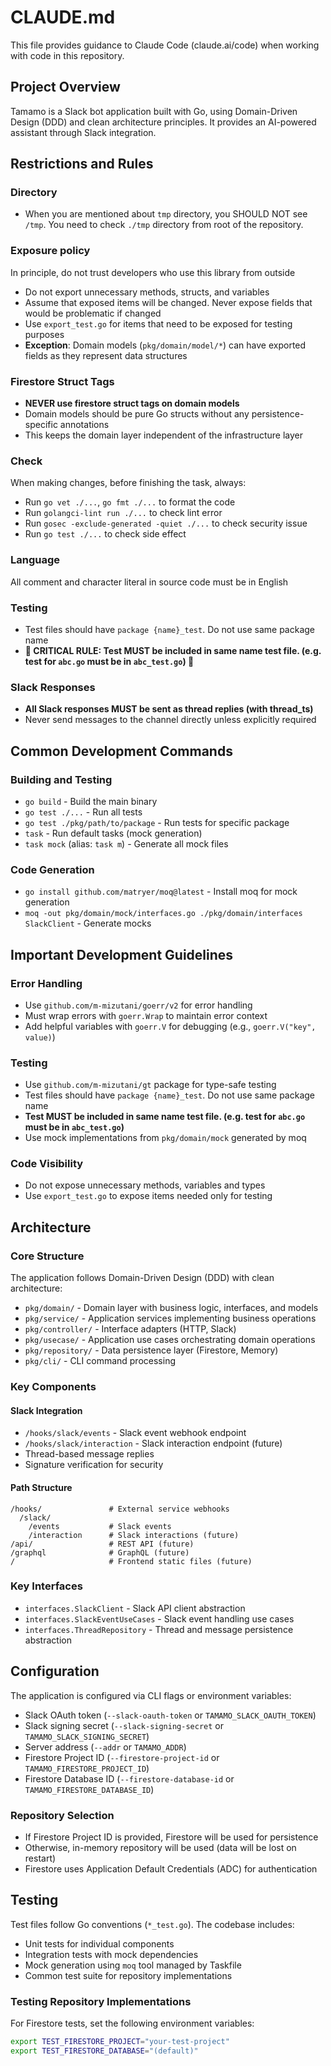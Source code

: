 # CLAUDE.md

This file provides guidance to Claude Code (claude.ai/code) when working with code in this repository.

## Project Overview

Tamamo is a Slack bot application built with Go, using Domain-Driven Design (DDD) and clean architecture principles. It provides an AI-powered assistant through Slack integration.

## Restrictions and Rules

### Directory

- When you are mentioned about `tmp` directory, you SHOULD NOT see `/tmp`. You need to check `./tmp` directory from root of the repository.

### Exposure policy

In principle, do not trust developers who use this library from outside

- Do not export unnecessary methods, structs, and variables
- Assume that exposed items will be changed. Never expose fields that would be problematic if changed
- Use `export_test.go` for items that need to be exposed for testing purposes
- **Exception**: Domain models (`pkg/domain/model/*`) can have exported fields as they represent data structures

### Firestore Struct Tags

- **NEVER use firestore struct tags on domain models**
- Domain models should be pure Go structs without any persistence-specific annotations
- This keeps the domain layer independent of the infrastructure layer

### Check

When making changes, before finishing the task, always:
- Run `go vet ./...`, `go fmt ./...` to format the code
- Run `golangci-lint run ./...` to check lint error
- Run `gosec -exclude-generated -quiet ./...` to check security issue
- Run `go test ./...` to check side effect

### Language

All comment and character literal in source code must be in English

### Testing

- Test files should have `package {name}_test`. Do not use same package name
- **🚨 CRITICAL RULE: Test MUST be included in same name test file. (e.g. test for `abc.go` must be in `abc_test.go`) 🚨**

### Slack Responses
- **All Slack responses MUST be sent as thread replies (with thread_ts)**
- Never send messages to the channel directly unless explicitly required

## Common Development Commands

### Building and Testing
- `go build` - Build the main binary
- `go test ./...` - Run all tests
- `go test ./pkg/path/to/package` - Run tests for specific package
- `task` - Run default tasks (mock generation)
- `task mock` (alias: `task m`) - Generate all mock files

### Code Generation
- `go install github.com/matryer/moq@latest` - Install moq for mock generation
- `moq -out pkg/domain/mock/interfaces.go ./pkg/domain/interfaces SlackClient` - Generate mocks

## Important Development Guidelines

### Error Handling
- Use `github.com/m-mizutani/goerr/v2` for error handling
- Must wrap errors with `goerr.Wrap` to maintain error context
- Add helpful variables with `goerr.V` for debugging (e.g., `goerr.V("key", value)`)

### Testing
- Use `github.com/m-mizutani/gt` package for type-safe testing
- Test files should have `package {name}_test`. Do not use same package name
- **Test MUST be included in same name test file. (e.g. test for `abc.go` must be in `abc_test.go`)**
- Use mock implementations from `pkg/domain/mock` generated by moq

### Code Visibility
- Do not expose unnecessary methods, variables and types
- Use `export_test.go` to expose items needed only for testing

## Architecture

### Core Structure
The application follows Domain-Driven Design (DDD) with clean architecture:

- `pkg/domain/` - Domain layer with business logic, interfaces, and models
- `pkg/service/` - Application services implementing business operations
- `pkg/controller/` - Interface adapters (HTTP, Slack)
- `pkg/usecase/` - Application use cases orchestrating domain operations
- `pkg/repository/` - Data persistence layer (Firestore, Memory)
- `pkg/cli/` - CLI command processing

### Key Components

#### Slack Integration
- `/hooks/slack/events` - Slack event webhook endpoint
- `/hooks/slack/interaction` - Slack interaction endpoint (future)
- Thread-based message replies
- Signature verification for security

#### Path Structure
```
/hooks/               # External service webhooks
  /slack/
    /events           # Slack events
    /interaction      # Slack interactions (future)
/api/                 # REST API (future)
/graphql              # GraphQL (future)
/                     # Frontend static files (future)
```

### Key Interfaces
- `interfaces.SlackClient` - Slack API client abstraction
- `interfaces.SlackEventUseCases` - Slack event handling use cases
- `interfaces.ThreadRepository` - Thread and message persistence abstraction

## Configuration

The application is configured via CLI flags or environment variables:
- Slack OAuth token (`--slack-oauth-token` or `TAMAMO_SLACK_OAUTH_TOKEN`)
- Slack signing secret (`--slack-signing-secret` or `TAMAMO_SLACK_SIGNING_SECRET`)
- Server address (`--addr` or `TAMAMO_ADDR`)
- Firestore Project ID (`--firestore-project-id` or `TAMAMO_FIRESTORE_PROJECT_ID`)
- Firestore Database ID (`--firestore-database-id` or `TAMAMO_FIRESTORE_DATABASE_ID`)

### Repository Selection
- If Firestore Project ID is provided, Firestore will be used for persistence
- Otherwise, in-memory repository will be used (data will be lost on restart)
- Firestore uses Application Default Credentials (ADC) for authentication

## Testing

Test files follow Go conventions (`*_test.go`). The codebase includes:
- Unit tests for individual components
- Integration tests with mock dependencies
- Mock generation using `moq` tool managed by Taskfile
- Common test suite for repository implementations

### Testing Repository Implementations
For Firestore tests, set the following environment variables:
```bash
export TEST_FIRESTORE_PROJECT="your-test-project"
export TEST_FIRESTORE_DATABASE="(default)"
```


